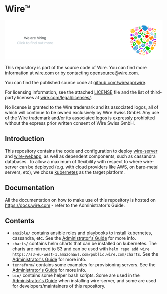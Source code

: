 # Wire™

[![Wire logo](https://github.com/wireapp/wire/blob/master/assets/header-small.png?raw=true)](https://wire.com/jobs/)

This repository is part of the source code of Wire. You can find more information at [wire.com](https://wire.com) or by contacting opensource@wire.com.

You can find the published source code at [github.com/wireapp/wire](https://github.com/wireapp/wire).

For licensing information, see the attached [LICENSE](LICENSE) file and the list of third-party licenses at [wire.com/legal/licenses/](https://wire.com/legal/licenses/).

No license is granted to the Wire trademark and its associated logos, all of which will continue to be owned exclusively by Wire Swiss GmbH. Any use of the Wire trademark and/or its associated logos is expressly prohibited without the express prior written consent of Wire Swiss GmbH.

## Introduction

This repository contains the code and configuration to deploy [wire-server](https://github.com/wireapp/wire-server) and [wire-webapp](https://github.com/wireapp/wire-webapp), as well as dependent components, such as cassandra databases. To allow a maximum of flexibility with respect to where wire-server can be deployed (e.g. with cloud providers like AWS, on bare-metal servers, etc), we chose [kubernetes](https://kubernetes.io/) as the target platform.

## Documentation

All the documentation on how to make use of this repository is hosted on https://docs.wire.com - refer to the Administrator's Guide.

## Contents

* `ansible/` contains ansible roles and playbooks to install kubernetes, cassandra, etc. See the [Administrator's Guide](https://docs.wire.com) for more info.
* `charts/` contains helm charts that can be installed on kubernetes. The charts are mirroed to S3 and can be used with `helm repo add wire https://s3-eu-west-1.amazonaws.com/public.wire.com/charts`. See the [Administrator's Guide](https://docs.wire.com) for more info.
* `terraform/` contains some examples for provisioning servers. See the [Administrator's Guide](https://docs.wire.com) for more info.
* `bin/` contains some helper bash scripts. Some are used in the [Administrator's Guide](https://docs.wire.com) when installing wire-server, and some are used for developers/maintainers of this repository.
